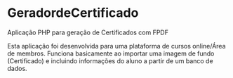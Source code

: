 # GeradordeCertificado
Aplicação PHP para geração de Certificados com FPDF

Esta aplicação foi desenvolvida para uma plataforma de cursos online/Área de membros. Funciona basicamente ao importar uma imagem de fundo (Certificado) e incluindo informações do aluno a partir de um banco de dados.
